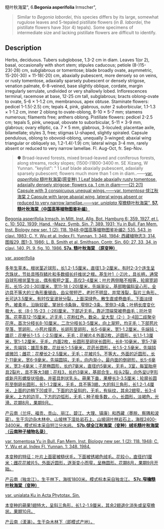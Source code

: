 糙叶秋海棠",
6.**Begonia asperifolia** Irmscher",

> Similar to *Begonia labordei*, this species differs by its large, somewhat rugulose leaves and 5-tepaled pistillate flowers (in *B. labordei*, the pistillate flowers have 3(or 4) tepals). Some specimens of intermediate size and lacking pistillate flowers are difficult to identify.

## Description
Herbs, deciduous. Tubers subglobose, 1.3-2 cm in diam. Leaves 1(or 2), basal, occasionally with short stem; stipules caducous; petiole (8-)15-23(-28) cm, subglabrous or tomentose; blade broadly ovate, asymmetric, 15-20(-30) × 11-18(-20) cm, abaxially pubescent, more densely so on veins, or rusty tomentose, adaxially sparsely pubescent or densely strigose, venation palmate, 6-8-veined, base slightly oblique, cordate, margin irregularly serrulate, undivided or very shallowly lobed. Inflorescences terminal, racemose at base, 12-25 cm tall, subglabrous; bracts oblong-ovate to ovate, 5-6 × 1-1.2 cm, membranous, apex obtuse. Staminate flowers: pedicel 1-1.5(-2.5) cm; tepals 4, pink, glabrous, outer 2 suborbicular, 1.1-1.3 × 1-1.2 cm, inner 2 oblong to ovate-oblong, 8-10 × 5-7 mm; stamens numerous; filaments free; anthers oblong. Pistillate flowers: pedicel 2-2.5 cm; tepals 5, pink, unequal, obovate to suborbicular, 5-11 × 3-9 mm, glabrous; ovary elliptic, ca. 7 × 5 mm, glabrous, 3-loculed; placentae axile, bilamellate; styles 3, free; stigmas U-shaped, slightly spiraled. Capsule pendulous, oblong to obovoid-oblong, unequally 3-winged; abaxial wing triangular or obliquely so, 1.2-1.4(-1.9) cm; lateral wings 3-4 mm, rarely absent or reduced to very narrow lamellae. Fl. Aug-Oct, fr. Sep-Nov.

> ● Broad-leaved forests, mixed broad-leaved and coniferous forests, along streams, rocky slopes; (1500-)1800-3400 m. SE Xizang, W Yunnan.
  "keylist": "
1 Leaf blade abaxially pubescent, adaxially sparsely pubescent; flowers much more than 1 cm in diam..——<a href='/info/Begonia asperifolia var. asperifolia?t=foc'>var. *asperifolia* 糙叶秋海棠(原变种)
1 Leaf blade abaxially rusty tomentose, adaxially densely strigose; flowers ca. 1 cm in diam——(2)
2(1) Capsule with 3 conspicuous unequal wings.——<a href='/info/Begonia asperifolia var. tomentosa?t=foc'>var. *tomentosa* 俅江秋海棠
2 Capsule with large abaxial wing, lateral wings absent or reduced to very narrow lamellae.——<a href='/info/Begonia asperifolia var. unialata?t=foc'>var. *unialata* 窄檐糙叶秋海棠",
**57.糙叶秋海棠（中国高等植物图鉴补编）**

Begonia asperifolia Irmsch. in Mitt. Inst. Allg. Bot. Hamburg 6: 359. 1927, et l. c. 10: 502. 1939; Hand. -Mazz. Symb. Sin. 7: 389. 1931; Yu in Bull. Fan Mem. Inst. Biology new ser. 1 (2): 118. 1948;中国高等植物图鉴补编2: 535, 543, in clavi. 1983; C. Y. Wu et al. Index Fl. Yunnan. 1: 348. 1984; 西藏植物志3: 314, 图版29, 图1-3. 1986; L. B. Smith et al. Smithson. Contr. Sin. 60: 27, 33, 34, in clavi, 140, Pl. 9, fig. 10. 1986.
**57a. 糙叶秋海棠 （原变种）**

var. asperifolia

多年生草本。根状茎近球形，长1.2-1.5厘米，直径1.3-2厘米，有时2-3个连生呈念珠状，节处具残存鳞片和多数细长纤维状之根。基生叶1（-2)片，具长柄，通常自球形根状茎生出，偶有极短之茎，高仅3-4厘米；叶片两侧略不相等，轮廓宽卵形，长15-20 (-30)厘米，宽11-18 (-20)厘米，先端渐尖，基部略偏斜呈心形，全边具不等大的三角形重锯齿，齿尖带短芒，老时不明显，并常浅裂，裂片三角形，长可达3.5厘米，有时仅呈波状分裂，上面深绿色，散生直或卷曲毛，下面淡绿色，被柔毛，沿脉较密，掌状6-8条脉，窄侧2-3条，宽侧3-4条；叶柄长度变化极大，长（8-) 15-23（-28)厘米，下部近无毛，靠近顶端常被卷曲毛；托叶早落。花葶高12-15厘米，近无毛；花粉红色，数朵，呈大型（2-）3-4回二歧聚伞花序，首次分枝长8-10厘米，二次分枝长3-5厘米，向上渐短，均无毛；下部苞片早落，宽卵形，小苞片膜质，长卵形至卵形，长5-6毫米，宽1-1.2厘米，先端钝；雄花：花梗长1-1.5（-2.5)厘米，无毛；花被片4,外面2枚，近圆形，长1.1-1.3厘米，宽1-1.2厘米，无毛，内面2枚，长圆形至卵状长圆形，长8-10毫米，宽5-7毫米，先端钝；雄蕊多数，花丝长1-1.5毫米，花药长圆形，长1.5-2.5毫米，先端钝或微凹；雌花：花梗长2-2.5厘米，无毛；花被片5，不等大，外面的近圆形，长7-11毫米，宽6-9毫米，先端圆钝，无毛，向内渐小，最内面的倒卵形，长5-6毫米，宽3-4毫米；子房椭圆形，长约7毫米，直径约5毫米，无毛，3室，每室胎座具2裂片，具不等大3翅；花柱3，长约3毫米，基部合生，柱头2裂，向外呈U字形或新月形螺旋状扭曲，并密具刺状乳头。蒴果下垂，果梗长3-3.5厘米；轮廓长圆形至倒卵长圆形，长1-1.2厘米，无毛，具不等3翅，大的斜三角形，长1.2-1.4厘米，上面的边稍下凹或平，下面的边呈斜的，无毛，有纵纹，其余2翅窄，长3-4毫米，上方的边平，下方的边弧形，无毛；种子极多数，小，长圆形，淡褐色，光滑。花期8月，果期9月。

产云南（兰坪、福贡、贡山、丽江、碧江、大理、镇康）和西藏（墨脱、察隅和波密）。生于沟边杂木林中、山坡林下湿处岩石上、山坡阔叶林岩石上，海拔2400-3400米。模式标本采自怒江分水岭。
**57b.俅全江秋海棠（变种）绒毛糙叶秋海棠（云南种子植物名录）**

var. tomentosa Yu in Bull. Fan Mem. Inst. Biology new ser. 1 (2): 118. 1948; C. Y. Wu et al. Index Fl. Yunnan. 1: 348. 1984.

本变种的特征：叶片上面密被糙伏毛，下面被锈褐色绒毛。花较小，直径约1厘米；雌花花被片5，外面近圆形，逐渐变小而窄，呈椭圆形。花期8月，果期9月开始。

产云南（独龙江）。生于林下，海拔1800米。模式标本采自独龙江。
**57c.窄檐糙叶秋海棠（变种）**

var. unialata Ku in Acta Phytotax. Sin.

本变种的蒴果1翅特大，呈斜三角形，长1.2-1.9厘米，其余2翅退化消失或呈窄檐状。果期10月。

产云南（漾濞）。生于杂木林下（即模式产地）。
